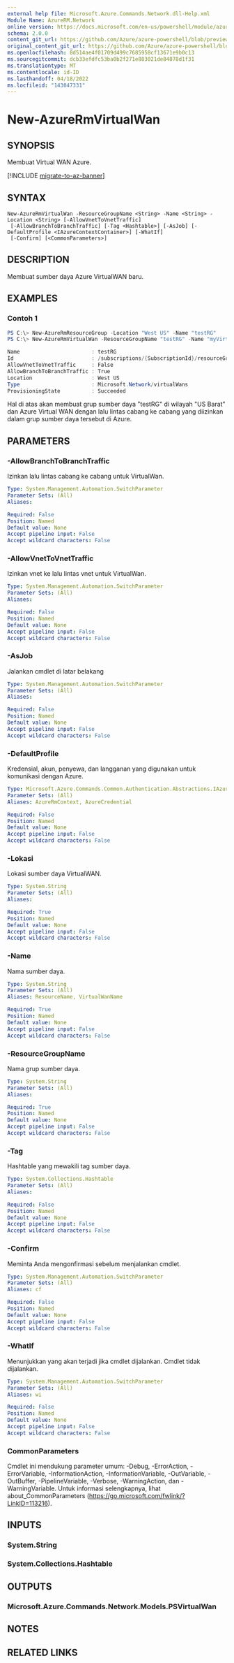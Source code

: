 ```yaml
---
external help file: Microsoft.Azure.Commands.Network.dll-Help.xml
Module Name: AzureRM.Network
online version: https://docs.microsoft.com/en-us/powershell/module/azurerm.network/new-azurermvirtualwan
schema: 2.0.0
content_git_url: https://github.com/Azure/azure-powershell/blob/preview/src/ResourceManager/Network/Commands.Network/help/New-AzureRmVirtualWan.md
original_content_git_url: https://github.com/Azure/azure-powershell/blob/preview/src/ResourceManager/Network/Commands.Network/help/New-AzureRmVirtualWan.md
ms.openlocfilehash: 8d514ae4f01709d499c7685958cf13671e9b0c13
ms.sourcegitcommit: dcb33efdfc53ba0b2f271e883021de84878d1f31
ms.translationtype: MT
ms.contentlocale: id-ID
ms.lasthandoff: 04/18/2022
ms.locfileid: "143047331"
---
```

# New-AzureRmVirtualWan

## SYNOPSIS
Membuat Virtual WAN Azure.

[!INCLUDE [migrate-to-az-banner](../../includes/migrate-to-az-banner.md)]

## SYNTAX

```
New-AzureRmVirtualWan -ResourceGroupName <String> -Name <String> -Location <String> [-AllowVnetToVnetTraffic]
 [-AllowBranchToBranchTraffic] [-Tag <Hashtable>] [-AsJob] [-DefaultProfile <IAzureContextContainer>] [-WhatIf]
 [-Confirm] [<CommonParameters>]
```

## DESCRIPTION
Membuat sumber daya Azure VirtualWAN baru.

## EXAMPLES

### Contoh 1

```powershell
PS C:\> New-AzureRmResourceGroup -Location "West US" -Name "testRG" 
PS C:\> New-AzureRmVirtualWan -ResourceGroupName "testRG" -Name "myVirtualWAN" -Location "West US" -AllowBranchToBranchTraffic $true

Name                       : testRG
Id                         : /subscriptions/{SubscriptionId}/resourceGroups/testRG/providers/Microsoft.Network/virtualWans/myVirtualWAN
AllowVnetToVnetTraffic     : False
AllowBranchToBranchTraffic : True
Location                   : West US
Type                       : Microsoft.Network/virtualWans
ProvisioningState          : Succeeded
```

Hal di atas akan membuat grup sumber daya "testRG" di wilayah "US Barat" dan Azure Virtual WAN dengan lalu lintas cabang ke cabang yang diizinkan dalam grup sumber daya tersebut di Azure.

## PARAMETERS

### -AllowBranchToBranchTraffic
Izinkan lalu lintas cabang ke cabang untuk VirtualWan.

```yaml
Type: System.Management.Automation.SwitchParameter
Parameter Sets: (All)
Aliases:

Required: False
Position: Named
Default value: None
Accept pipeline input: False
Accept wildcard characters: False
```

### -AllowVnetToVnetTraffic
Izinkan vnet ke lalu lintas vnet untuk VirtualWan.

```yaml
Type: System.Management.Automation.SwitchParameter
Parameter Sets: (All)
Aliases:

Required: False
Position: Named
Default value: None
Accept pipeline input: False
Accept wildcard characters: False
```

### -AsJob
Jalankan cmdlet di latar belakang

```yaml
Type: System.Management.Automation.SwitchParameter
Parameter Sets: (All)
Aliases:

Required: False
Position: Named
Default value: None
Accept pipeline input: False
Accept wildcard characters: False
```

### -DefaultProfile
Kredensial, akun, penyewa, dan langganan yang digunakan untuk komunikasi dengan Azure.

```yaml
Type: Microsoft.Azure.Commands.Common.Authentication.Abstractions.IAzureContextContainer
Parameter Sets: (All)
Aliases: AzureRmContext, AzureCredential

Required: False
Position: Named
Default value: None
Accept pipeline input: False
Accept wildcard characters: False
```

### -Lokasi
Lokasi sumber daya VirtualWAN.

```yaml
Type: System.String
Parameter Sets: (All)
Aliases:

Required: True
Position: Named
Default value: None
Accept pipeline input: False
Accept wildcard characters: False
```

### -Name
Nama sumber daya.

```yaml
Type: System.String
Parameter Sets: (All)
Aliases: ResourceName, VirtualWanName

Required: True
Position: Named
Default value: None
Accept pipeline input: False
Accept wildcard characters: False
```

### -ResourceGroupName
Nama grup sumber daya.

```yaml
Type: System.String
Parameter Sets: (All)
Aliases:

Required: True
Position: Named
Default value: None
Accept pipeline input: False
Accept wildcard characters: False
```

### -Tag
Hashtable yang mewakili tag sumber daya.

```yaml
Type: System.Collections.Hashtable
Parameter Sets: (All)
Aliases:

Required: False
Position: Named
Default value: None
Accept pipeline input: False
Accept wildcard characters: False
```

### -Confirm
Meminta Anda mengonfirmasi sebelum menjalankan cmdlet.

```yaml
Type: System.Management.Automation.SwitchParameter
Parameter Sets: (All)
Aliases: cf

Required: False
Position: Named
Default value: None
Accept pipeline input: False
Accept wildcard characters: False
```

### -WhatIf
Menunjukkan yang akan terjadi jika cmdlet dijalankan.
Cmdlet tidak dijalankan.

```yaml
Type: System.Management.Automation.SwitchParameter
Parameter Sets: (All)
Aliases: wi

Required: False
Position: Named
Default value: None
Accept pipeline input: False
Accept wildcard characters: False
```

### CommonParameters
Cmdlet ini mendukung parameter umum: -Debug, -ErrorAction, -ErrorVariable, -InformationAction, -InformationVariable, -OutVariable, -OutBuffer, -PipelineVariable, -Verbose, -WarningAction, dan -WarningVariable. Untuk informasi selengkapnya, lihat about_CommonParameters (https://go.microsoft.com/fwlink/?LinkID=113216).

## INPUTS

### System.String

### System.Collections.Hashtable

## OUTPUTS

### Microsoft.Azure.Commands.Network.Models.PSVirtualWan

## NOTES

## RELATED LINKS
